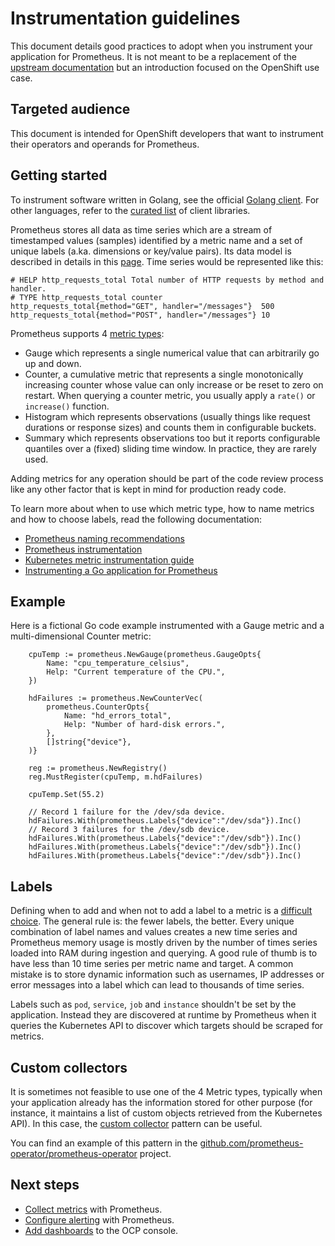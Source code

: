 # Instrumentation guidelines

This document details good practices to adopt when you instrument your application for Prometheus. It is not meant to be a replacement of the [upstream documentation](https://prometheus.io/docs/practices/instrumentation/) but an introduction focused on the OpenShift use case.

## Targeted audience

This document is intended for OpenShift developers that want to instrument their operators and operands for Prometheus.

## Getting started

To instrument software written in Golang, see the official [Golang client](https://pkg.go.dev/github.com/prometheus/client_golang). For other languages, refer to the [curated list](https://prometheus.io/docs/instrumenting/clientlibs/#client-libraries) of client libraries.

Prometheus stores all data as time series which are a stream of timestamped values (samples) identified by a metric name and a set of unique labels (a.ka. dimensions or key/value pairs). Its data model is described in details in this [page](https://prometheus.io/docs/concepts/data_model/). Time series would be represented like this:

```
# HELP http_requests_total Total number of HTTP requests by method and handler.
# TYPE http_requests_total counter
http_requests_total{method="GET", handler="/messages"}  500
http_requests_total{method="POST", handler="/messages"} 10
```

Prometheus supports 4 [metric types](https://prometheus.io/docs/concepts/metric_types/):
* Gauge which represents a single numerical value that can arbitrarily go up and down.
* Counter, a cumulative metric that represents a single monotonically increasing counter whose value can only increase or be reset to zero on restart. When querying a counter metric, you usually apply a `rate()` or `increase()` function.
* Histogram which represents observations (usually things like request durations or response sizes) and counts them in configurable buckets.
* Summary which represents observations too but it reports configurable quantiles over a (fixed) sliding time window. In practice, they are rarely used.

Adding metrics for any operation should be part of the code review process like any other factor that is kept in mind for production ready code.

To learn more about when to use which metric type, how to name metrics and how to choose labels, read the following documentation:
* [Prometheus naming recommendations](https://prometheus.io/docs/practices/naming/)
* [Prometheus instrumentation](https://prometheus.io/docs/practices/instrumentation/)
* [Kubernetes metric instrumentation guide](https://github.com/kubernetes/community/blob/master/contributors/devel/sig-instrumentation/metric-instrumentation.md)
* [Instrumenting a Go application for Prometheus](https://prometheus.io/docs/guides/go-application/)

## Example

Here is a fictional Go code example instrumented with a Gauge metric and a multi-dimensional Counter metric:

```golang
	cpuTemp := prometheus.NewGauge(prometheus.GaugeOpts{
		Name: "cpu_temperature_celsius",
		Help: "Current temperature of the CPU.",
	})

	hdFailures := prometheus.NewCounterVec(
		prometheus.CounterOpts{
			Name: "hd_errors_total",
			Help: "Number of hard-disk errors.",
		},
		[]string{"device"},
	)}

	reg := prometheus.NewRegistry()
	reg.MustRegister(cpuTemp, m.hdFailures)

	cpuTemp.Set(55.2)

	// Record 1 failure for the /dev/sda device.
	hdFailures.With(prometheus.Labels{"device":"/dev/sda"}).Inc()
	// Record 3 failures for the /dev/sdb device.
	hdFailures.With(prometheus.Labels{"device":"/dev/sdb"}).Inc()
	hdFailures.With(prometheus.Labels{"device":"/dev/sdb"}).Inc()
	hdFailures.With(prometheus.Labels{"device":"/dev/sdb"}).Inc()
```

## Labels

Defining when to add and when not to add a label to a metric is a [difficult choice](https://prometheus.io/docs/practices/instrumentation/#use-labels). The general rule is: the fewer labels, the better. Every unique combination of label names and values creates a new time series and Prometheus memory usage is mostly driven by the number of times series loaded into RAM during ingestion and querying. A good rule of thumb is to have less than 10 time series per metric name and target. A common mistake is to store dynamic information such as usernames, IP addresses or error messages into a label which can lead to thousands of time series.

Labels such as `pod`, `service`, `job` and `instance` shouldn't be set by the application. Instead they are discovered at runtime by Prometheus when it queries the Kubernetes API to discover which targets should be scraped for metrics.

## Custom collectors

It is sometimes not feasible to use one of the 4 Metric types, typically when your application already has the information stored for other purpose (for instance, it maintains a list of custom objects retrieved from the Kubernetes API). In this case, the [custom collector](https://pkg.go.dev/github.com/prometheus/client_golang@v1.20.4/prometheus#hdr-Custom_Collectors_and_constant_Metrics) pattern can be useful.

You can find an example of this pattern in the [github.com/prometheus-operator/prometheus-operator](https://github.com/prometheus-operator/prometheus-operator/blob/3df0811bdc7c046cb283006d94092e42219a0e2f/pkg/operator/operator.go#L166-L191) project.

## Next steps

* [Collect metrics](collecting_metrics.md) with Prometheus.
* [Configure alerting](alerting.md) with Prometheus.
* [Add dashboards](dashboards.md) to the OCP console.

